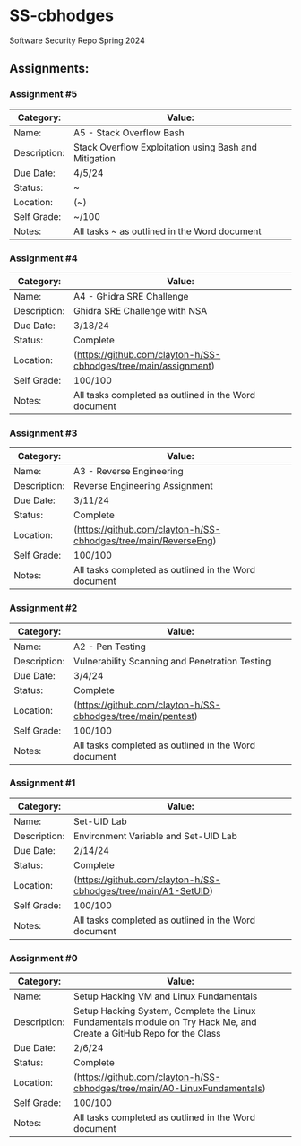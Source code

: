 # SS-cbhodges
Software Security Repo Spring 2024

## Assignments:

### Assignment #5

| Category: | Value: |
| --- | --- |
| Name: | A5 - Stack Overflow Bash |
| Description: | Stack Overflow Exploitation using Bash and Mitigation |
| Due Date: | 4/5/24 |
| Status: | ~ |
| Location: | (~) |
| Self Grade: | ~/100 |
| Notes: | All tasks ~ as outlined in the Word document |

### Assignment #4

| Category: | Value: |
| --- | --- |
| Name: | A4 - Ghidra SRE Challenge |
| Description: | Ghidra SRE Challenge with NSA |
| Due Date: | 3/18/24 |
| Status: | Complete |
| Location: | (https://github.com/clayton-h/SS-cbhodges/tree/main/assignment) |
| Self Grade: | 100/100 |
| Notes: | All tasks completed as outlined in the Word document |

### Assignment #3

| Category: | Value: |
| --- | --- |
| Name: | A3 - Reverse Engineering |
| Description: | Reverse Engineering Assignment |
| Due Date: | 3/11/24 |
| Status: | Complete |
| Location: | (https://github.com/clayton-h/SS-cbhodges/tree/main/ReverseEng) |
| Self Grade: | 100/100 |
| Notes: | All tasks completed as outlined in the Word document |

### Assignment #2

| Category: | Value: |
| --- | --- |
| Name: | A2 - Pen Testing |
| Description: | Vulnerability Scanning and Penetration Testing |
| Due Date: | 3/4/24 |
| Status: | Complete |
| Location: | (https://github.com/clayton-h/SS-cbhodges/tree/main/pentest) |
| Self Grade: | 100/100 |
| Notes: | All tasks completed as outlined in the Word document |

### Assignment #1

| Category: | Value: |
| --- | --- |
| Name: | Set-UID Lab |
| Description: | Environment Variable and Set-UID Lab |
| Due Date: | 2/14/24 |
| Status: | Complete |
| Location: | (https://github.com/clayton-h/SS-cbhodges/tree/main/A1-SetUID) |
| Self Grade: | 100/100 |
| Notes: | All tasks completed as outlined in the Word document |

### Assignment #0

| Category: | Value: |
| --- | --- |
| Name: | Setup Hacking VM and Linux Fundamentals |
| Description: | Setup Hacking System, Complete the Linux Fundamentals module on Try Hack Me, and Create a GitHub Repo for the Class |
| Due Date: | 2/6/24 |
| Status: | Complete |
| Location: | (https://github.com/clayton-h/SS-cbhodges/tree/main/A0-LinuxFundamentals) |
| Self Grade: | 100/100 |
| Notes: | All tasks completed as outlined in the Word document |
